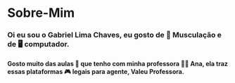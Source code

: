 # Sobre-Mim

### Oi eu sou o Gabriel Lima Chaves, eu gosto de :muscle: Musculação e de :desktop_computer: computador.

#### Gosto muito das aulas :green_book: que tenho com minha professora :man_teacher: Ana, ela traz essas plataformas :video_game: legais para agente, Valeu Professora. 
